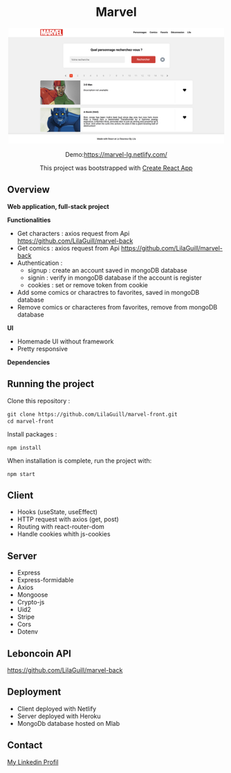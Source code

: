 <h1 align="center">Marvel</h1>

<p align="center">
  <img width="500" src="https://github.com/LilaGuill/marvel-front/blob/master/public/screen.png" alt="capture-1">
</p>

<p align="center">
  Demo:<a href="https://leboncoin-frontend.netlify.com/" target="_blank">https://marvel-lg.netlify.com/</a>
</p>
<p align="center">
 This project was bootstrapped with <a href=https://github.com/facebook/create-react-app. target="_blank">Create React App</a>
</p>

## Overview

**Web application, full-stack project**

**Functionalities**

- Get characters : axios request from Api https://github.com/LilaGuill/marvel-back
- Get comics : axios request from Api https://github.com/LilaGuill/marvel-back
- Authentication :
  - signup : create an account saved in mongoDB database
  - signin : verify in mongoDB database if the account is register
  - cookies : set or remove token from cookie
- Add some comics or charactres to favorites, saved in mongoDB database
- Remove comics or characteres from favorites, remove from mongoDB database

**UI**

- Homemade UI without framework
- Pretty responsive

**Dependencies**

## Running the project

Clone this repository :

```
git clone https://github.com/LilaGuill/marvel-front.git
cd marvel-front
```

Install packages :

```
npm install
```

When installation is complete, run the project with:

```
npm start
```

## Client

- Hooks (useState, useEffect)
- HTTP request with axios (get, post)
- Routing with react-router-dom
- Handle cookies whith js-cookies

## Server

- Express
- Express-formidable
- Axios
- Mongoose
- Crypto-js
- Uid2
- Stripe
- Cors
- Dotenv

## Leboncoin API

<a href="https://github.com/LilaGuill/marvel-back">https://github.com/LilaGuill/marvel-back</a>

## Deployment

- Client deployed with Netlify
- Server deployed with Heroku
- MongoDb database hosted on Mlab

## Contact

<a href="https://www.linkedin.com/in/lila-guillermic-66542476/" target="_blank">My Linkedin Profil</a>
